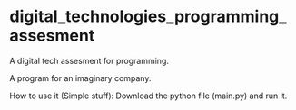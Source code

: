 # digital_technologies_programming_assesment
A digital tech assesment for programming.

A program for an imaginary company.

How to use it (Simple stuff):
Download the python file (main.py) and run it.

